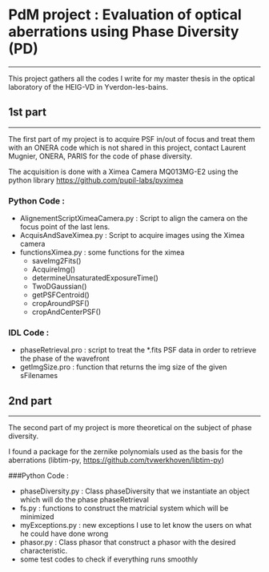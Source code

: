 # PdM project : Evaluation of optical aberrations using Phase Diversity (PD)
____________________________________________________________________________

This project gathers all the codes I write for my master thesis in the optical laboratory of the HEIG-VD in Yverdon-les-bains.

## 1st part
--------
The first part of my project is to acquire PSF in/out of focus and treat them with an ONERA code which is not shared in this project, contact Laurent Mugnier, ONERA, PARIS for the code of phase diversity.

The acquisition is done with a Ximea Camera MQ013MG-E2 using the python library https://github.com/pupil-labs/pyximea

### Python Code :

- AlignementScriptXimeaCamera.py : Script to align the camera on the focus point of the last lens.
- AcquisAndSaveXimea.py : Script to acquire images using the Ximea camera
- functionsXimea.py : some functions for the ximea
    - saveImg2Fits()
    - AcquireImg()
    - determineUnsaturatedExposureTime()
    - TwoDGaussian()
    - getPSFCentroid()
    - cropAroundPSF()
    - cropAndCenterPSF()

### IDL Code :

- phaseRetrieval.pro  : script to treat the \*.fits PSF data in order to retrieve the phase of the wavefront
- getImgSize.pro : function that returns the img size of the given sFilenames

## 2nd part
--------
The second part of my project is more theoretical on the subject of phase diversity.

I found a package for the zernike polynomials used as the basis for the aberrations (libtim-py, https://github.com/tvwerkhoven/libtim-py)

###Python Code :

- phaseDiversity.py : Class phaseDiversity that we instantiate an object which will do the phase phaseRetrieval
- fs.py : functions to construct the matricial system which will be minimized
- myExceptions.py : new exceptions I use to let know the users on what he could have done wrong
- phasor.py : Class phasor that construct a phasor with the desired characteristic.
- some test codes to check if everything runs smoothly

